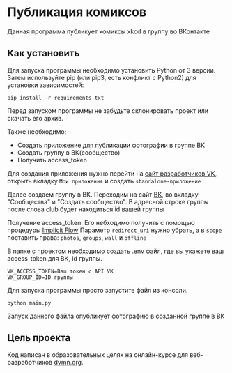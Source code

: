 # Публикация комиксов

Данная программа публикует комиксы xkcd в группу во ВКонтакте

## Как установить

Для запуска программы необходимо установить Python от 3 версии.
Затем используйте pip (или pip3, есть конфликт с Python2) для установки зависимостей:  

```
pip install -r requirements.txt
``` 

Перед запуском программы не забудьте склонировать проект или скачать его архив.

Также необходимо:

* Создать приложение для публикации фотографии в группе ВК
* Создать группу в ВК(сообщество)
* Получить access_token

Для создания приложения нужно перейти на [сайт разработчиков VK](https://dev.vk.com), открыть вкладку `Мои приложения` и создать `standalone-приложение`

Далее создаем группу в ВК. Переходим на сайт [ВК](https://vk.com/), во вкладку "Сообщества" и "Создать сообщество". В адресной строке группы после слова club будет находиться id вашей группы

Получение access_token. Его небходимо получить с помощью процедуры [Implicit Flow](https://dev.vk.com/api/access-token/implicit-flow-user)
Параметр `redirect_uri` нужно убрать, а в `scope` поставить права: `photos`, `groups`, `wall` и `offline`

В папке с проектом необходимо создать .env файл, где вы укажете ваш access_token для ВК, id группы.

```
VK_ACCESS_TOKEN=Ваш токен с API VK
VK_GROUP_ID=ID группы
```

Для запуска программы просто запустите файл из консоли. 

```
python main.py
```  

Запуск данного файла опубликует фотографию в созданной группе в ВК

## Цель проекта

Код написан в образовательных целях на онлайн-курсе для веб-разработчиков [dvmn.org](https://dvmn.org).